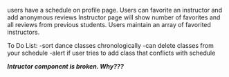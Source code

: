 users have a schedule on profile page.
Users can favorite an instructor and add anonymous reviews
Instructor page will show number of favorites and all reviews from previous students.
Users maintain an array of favorited instructors.


To Do List:
-sort dance classes chronologically
-can delete classes from your schedule
-alert if user tries to add class that conflicts with schedule

***Intructor component is broken. Why???***
